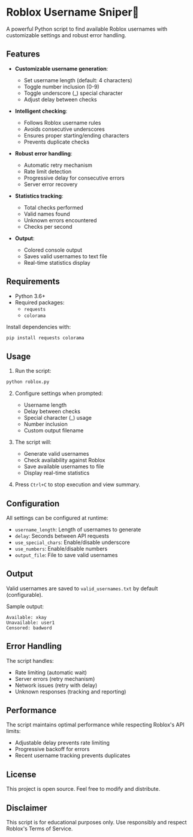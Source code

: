 # Roblox Username Sniper🎯

A powerful Python script to find available Roblox usernames with customizable settings and robust error handling.

## Features

- **Customizable username generation**:
  - Set username length (default: 4 characters)
  - Toggle number inclusion (0-9)
  - Toggle underscore (_) special character
  - Adjust delay between checks

- **Intelligent checking**:
  - Follows Roblox username rules
  - Avoids consecutive underscores
  - Ensures proper starting/ending characters
  - Prevents duplicate checks

- **Robust error handling**:
  - Automatic retry mechanism
  - Rate limit detection
  - Progressive delay for consecutive errors
  - Server error recovery

- **Statistics tracking**:
  - Total checks performed
  - Valid names found
  - Unknown errors encountered
  - Checks per second

- **Output**:
  - Colored console output
  - Saves valid usernames to text file
  - Real-time statistics display

## Requirements

- Python 3.6+
- Required packages:
  - `requests`
  - `colorama`

Install dependencies with:
```bash
pip install requests colorama
```

## Usage

1. Run the script:
```bash
python roblox.py
```

2. Configure settings when prompted:
   - Username length
   - Delay between checks
   - Special character (_) usage
   - Number inclusion
   - Custom output filename

3. The script will:
   - Generate valid usernames
   - Check availability against Roblox
   - Save available usernames to file
   - Display real-time statistics

4. Press `Ctrl+C` to stop execution and view summary.

## Configuration

All settings can be configured at runtime:
- `username_length`: Length of usernames to generate
- `delay`: Seconds between API requests
- `use_special_chars`: Enable/disable underscore
- `use_numbers`: Enable/disable numbers
- `output_file`: File to save valid usernames

## Output

Valid usernames are saved to `valid_usernames.txt` by default (configurable).

Sample output:
```
Available: xkay
Unavailable: user1
Censored: badword
```

## Error Handling

The script handles:
- Rate limiting (automatic wait)
- Server errors (retry mechanism)
- Network issues (retry with delay)
- Unknown responses (tracking and reporting)

## Performance

The script maintains optimal performance while respecting Roblox's API limits:
- Adjustable delay prevents rate limiting
- Progressive backoff for errors
- Recent username tracking prevents duplicates

## License

This project is open source. Feel free to modify and distribute.

## Disclaimer

This script is for educational purposes only. Use responsibly and respect Roblox's Terms of Service.

